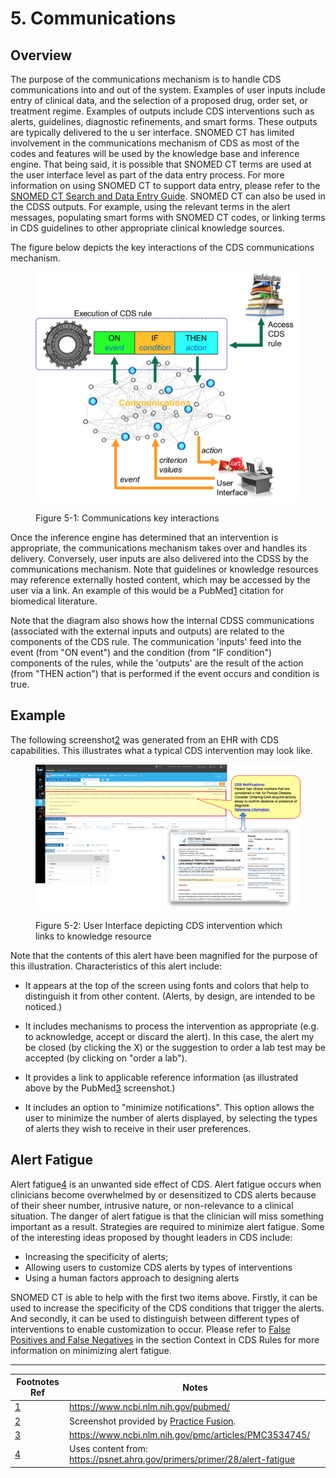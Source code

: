 # 5. Communications

## Overview

The purpose of the communications mechanism is to handle CDS communications into and out of the system. Examples of user inputs include entry of clinical data, and the selection of a proposed drug, order set, or treatment regime. Examples of outputs include CDS interventions such as alerts, guidelines, diagnostic refinements, and smart forms. These outputs are typically delivered to the u ser interface. SNOMED CT has limited involvement in the communications mechanism of CDS as most of the codes and features will be used by the knowledge base and inference engine. That being said, it is possible that SNOMED CT terms are used at the user interface level as part of the data entry process. For more information on using SNOMED CT to support data entry, please refer to the [SNOMED CT Search and Data Entry Guide](https://confluence.ihtsdotools.org/display/DOCSEARCH/SNOMED+CT+Search+and+Data+Entry+Guide). SNOMED CT can also be used in the CDSS outputs. For example, using the relevant terms in the alert messages, populating smart forms with SNOMED CT codes, or linking terms in CDS guidelines to other appropriate clinical knowledge sources. 

The figure below depicts the key interactions of the CDS communications mechanism.

<figure><img src="../images/123897663.png" alt="" title=""><figcaption><p>Figure 5-1: Communications key interactions</p></figcaption></figure>

Once the inference engine has determined that an intervention is appropriate, the communications mechanism takes over and handles its delivery. Conversely, user inputs are also delivered into the CDSS by the communications mechanism. Note that guidelines or knowledge resources may reference externally hosted content, which may be accessed by the user via a link. An example of this would be a PubMed[1](https://confluence.ihtsdotools.org/display/DOCCDS/5.+Communications#Footnote1 "Footnote: Click here to display the footnote") citation for biomedical literature.

Note that the diagram also shows how the internal CDSS communications (associated with the external inputs and outputs) are related to the components of the CDS rule. The communication 'inputs' feed into the event (from "ON event") and the condition (from "IF condition") components of the rules, while the 'outputs' are the result of the action (from "THEN action") that is performed if the event occurs and condition is true. 

## Example

The following screenshot[2](https://confluence.ihtsdotools.org/display/DOCCDS/5.+Communications#Footnote2 "Footnote: Click here to display the footnote") was generated from an EHR with CDS capabilities. This illustrates what a typical CDS intervention may look like.

<figure><img src="../images/123897662.png" alt="" title=""><figcaption><p>Figure 5-2: User Interface depicting CDS intervention which links to knowledge resource</p></figcaption></figure>

Note that the contents of this alert have been magnified for the purpose of this illustration. Characteristics of this alert include:

  * It appears at the top of the screen using fonts and colors that help to distinguish it from other content. (Alerts, by design, are intended to be noticed.)
  * It includes mechanisms to process the intervention as appropriate (e.g. to acknowledge, accept or discard the alert). In this case, the alert my be closed (by clicking the X) or the suggestion to order a lab test may be accepted (by clicking on "order a lab").
  * It provides a link to applicable reference information (as illustrated above by the PubMed[3](https://confluence.ihtsdotools.org/display/DOCCDS/5.+Communications#Footnote3 "Footnote: Click here to display the footnote") screenshot.)

  * It includes an option to "minimize notifications". This option allows the user to minimize the number of alerts displayed, by selecting the types of alerts they wish to receive in their user preferences.

## Alert Fatigue

Alert fatigue[4](https://confluence.ihtsdotools.org/display/DOCCDS/5.+Communications#Footnote4 "Footnote: Click here to display the footnote") is an unwanted side effect of CDS. Alert fatigue occurs when clinicians become overwhelmed by or desensitized to CDS alerts because of their sheer number, intrusive nature, or non-relevance to a clinical situation. The danger of alert fatigue is that the clinician will miss something important as a result. Strategies are required to minimize alert fatigue. Some of the interesting ideas proposed by thought leaders in CDS include:

  * Increasing the specificity of alerts;
  * Allowing users to customize CDS alerts by types of interventions
  * Using a human factors approach to designing alerts

SNOMED CT is able to help with the first two items above. Firstly, it can be used to increase the specificity of the CDS conditions that trigger the alerts. And secondly, it can be used to distinguish between different types of interventions to enable customization to occur. Please refer to [False Positives and False Negatives](3.1.1.-Context-in-CDS-Rules_123897485.html#id-3.1.1.ContextinCDSRules-FalsePositivesAndFalseNegatives) in the section Context in CDS Rules for more information on minimizing alert fatigue.

* * *

Footnotes Ref | Notes  
---|---  
[1](https://confluence.ihtsdotools.org/display/DOCCDS/5.+Communications#FootnoteMarker1-0 "Footnote: Click to return to reference in text") |  <https://www.ncbi.nlm.nih.gov/pubmed/>  
[2](https://confluence.ihtsdotools.org/display/DOCCDS/5.+Communications#FootnoteMarker2-0 "Footnote: Click to return to reference in text") |  Screenshot provided by [Practice Fusion](http://www.practicefusion.com/electronic-health-record-ehr/).   
[3](https://confluence.ihtsdotools.org/display/DOCCDS/5.+Communications#FootnoteMarker3-0 "Footnote: Click to return to reference in text") |  <https://www.ncbi.nlm.nih.gov/pmc/articles/PMC3534745/>  
[4](https://confluence.ihtsdotools.org/display/DOCCDS/5.+Communications#FootnoteMarker4-0 "Footnote: Click to return to reference in text") |  Uses content from: <https://psnet.ahrq.gov/primers/primer/28/alert-fatigue>
